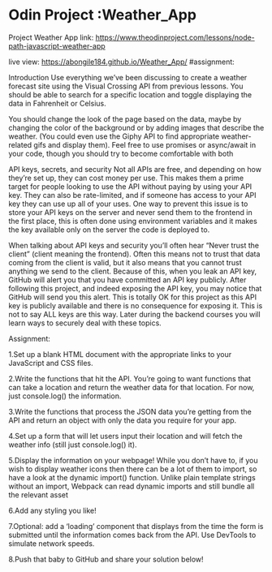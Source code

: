 # Odin Project :Weather_App
Project Weather App
link: https://www.theodinproject.com/lessons/node-path-javascript-weather-app

live view:  https://abongile184.github.io/Weather_App/
#assignment:

Introduction
Use everything we’ve been discussing to create a weather forecast site using the Visual Crossing API from previous lessons. You should be able to search for a specific location and toggle displaying the data in Fahrenheit or Celsius.

You should change the look of the page based on the data, maybe by changing the color of the background or by adding images that describe the weather. (You could even use the Giphy API to find appropriate weather-related gifs and display them). Feel free to use promises or async/await in your code, though you should try to become comfortable with both

API keys, secrets, and security
Not all APIs are free, and depending on how they’re set up, they can cost money per use. This makes them a prime target for people looking to use the API without paying by using your API key. They can also be rate-limited, and if someone has access to your API key they can use up all of your uses. One way to prevent this issue is to store your API keys on the server and never send them to the frontend in the first place, this is often done using environment variables and it makes the key available only on the server the code is deployed to.

When talking about API keys and security you’ll often hear “Never trust the client” (client meaning the frontend). Often this means not to trust that data coming from the client is valid, but it also means that you cannot trust anything we send to the client. Because of this, when you leak an API key, GitHub will alert you that you have committed an API key publicly. After following this project, and indeed exposing the API key, you may notice that GitHub will send you this alert. This is totally OK for this project as this API key is publicly available and there is no consequence for exposing it. This is not to say ALL keys are this way. Later during the backend courses you will learn ways to securely deal with these topics.

Assignment:

1.Set up a blank HTML document with the appropriate links to your JavaScript and CSS files.

2.Write the functions that hit the API. You’re going to want functions that can take a location and return the weather data for that location. For now, just console.log() the information.

3.Write the functions that process the JSON data you’re getting from the API and return an object with only the data you require for your app.

4.Set up a form that will let users input their location and will fetch the weather info (still just console.log() it).

5.Display the information on your webpage!
    While you don’t have to, if you wish to display weather icons then there can be a lot of them to import, so have a look at the dynamic import() function. 
    Unlike plain template strings without an import, Webpack can read dynamic imports and still bundle all the relevant asset

6.Add any styling you like!

7.Optional: add a ‘loading’ component that displays from the time the form is submitted until the information comes back from the API. Use DevTools to simulate network speeds.

8.Push that baby to GitHub and share your solution below!
